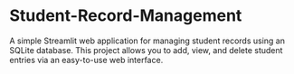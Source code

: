 # Student-Record-Management
A simple Streamlit web application for managing student records using an SQLite database. This project allows you to add, view, and delete student entries via an easy-to-use web interface.
